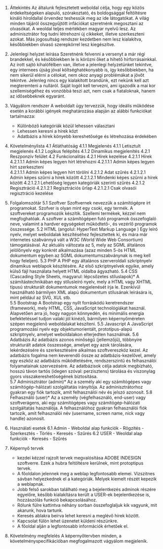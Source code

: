1. Áttekintés
    Az általunk fejlesztetett weboldal célja, hogy egy közös érdekeltségeken alapuló, szórakoztató, és boldogsággal feltöltésre kínáló híroldallal örvendez teshessük meg az ide látogatókat. 
    A világ minden tájáról összegyűjtött infációkat szeretnénk megosztani az olvasókat.
    A weoldal teljes mértékben magyar nyelvű lesz.
    Az adminisztrátor fog tudni létrehozni új cikkeket, illetve szerkeszteni azokat. Más jogosultság rendszer kezdetben nem lesz kialakítva, későbbiekben olvasó szerepkörrel lesz kiegészítve.

2. Jelenlegi helyzet leírása
    Szeretnénk felvenni a versenyt a már régi brandekkel, és későbbiekben le is körözni őket a hihető hírforrásainkkal. 
    Az írott sajtó kihalófélben van, illetve a jelenlegi helyzetünket tekintve, egy internees újság jóval költséghatékonyabb is, így későbbiekben, ha nem sikerül elérni a célokat, nem okoz anyagi problémákat a jövőt tekintve. 
    Jelenleg nincs egy kialakított brandünk, ezt nekünk kell azt megteremteni a nulláról. Saját logót kell tervezni, ami igazodik a mai kor szellemiségéhez és vonzóbbá teszi azt, nem csak a fiataloknak, hanem az idősebbeknek egyaránt. 

3. Vágyálom rendszer
    A weboldalt úgy tervezzük, hogy ideális működése esetén a korábbi igények meghatározása alapján az alábbi funkciókat tartalmazza:
    - Különböző kategóriák közül lehessen választani
    - Lehessen keresni a hírek közt
    - Adatbázis a hírek könyebb kereshetősége és létrehozása érdekében

4. Követelménylista
    4.1 Átláthatóság
        4.1.1 Megjelenés
            4.1.1 Letisztult megjelenés
            4.1.2 Logikus felépítés
        4.1.2 Dinamikus megjelenítés
            4.2.1 Reszponzív felület
    4.2 Funkcionalitás
        4.2.1 Hírek kezelése
            4.2.1.1 Hírek
                4.2.1.1.1 Admin képes legyen hírt létrehozni
                4.2.1.1.1 Admin képes legyen hírt szerkeszteni                
                4.2.1.1.1 Admin képes legyen hírt törölni
            4.2.1.2 Adat szűrés
				4.2.1.2.1 Admin képes szűrni a hírek között
				4.2.1.2.1 Mindenki képes szűrni a hírek között
				4.2.1.2.1 Lehetőség legyen kategóriák szerinti szűrés
			4.2.1.2 Regisztráció
				4.2.1.2.1 Regisztrációs űrlap
				4.2.1.2.1 Csak olvasói regisztráció kezelése
			
5. Folgalomszótár
	5.1 Szoftver
		Szoftvernek nevezzük a számítógépre írt programokat. Szofver is olyan mint egy csoki, egy termék.
		A szoftvereket programozók készítik. Szellemi termékek, kézzel nem megfoghatóak. 
		A szoftver a számítógépen futó programok összefoglaló neve, valamint a hardver egységeket működtető-, 
		és vezérlő programok összessége.
	5.2 HTML (angolul: 		HyperText Markup Language	)
		Egy leíró nyelv, melyet weboldalak készítéséhez fejlesztettek ki, 
		és mára már internetes szabvánnyá vált a W3C (World Wide Web Consortium) támogatásával. 
		Az aktuális változata az 5, mely az SGML általános jelölőnyelv egy konkrét alkalmazása 
		(azaz minden 5-ös HTML dokumentum egyben az SGML dokumentumszabványnak is meg kell hogy feleljen). 
	5.3 PHP
		A PHP egy általános szerveroldali szkriptnyelv dinamikus weblapok készítésére. 
		Az első szkriptnyelvek egyike, amely külső fájl használata helyett HTML oldalba ágyazható.
	5.4 CSS (Cascading Style Sheets, magyarul: lépcsőzetes stíluslapok)*
		A számítástechnikában egy stílusleíró nyelv, mely a HTML vagy XHTML típusú strukturált dokumentumok 
		megjelenését írja le. Ezenkívül használható bármilyen XML alapú dokumentum stílusának leírására is, mint például az SVG, XUL stb.		
	5.5 Bootstrap
		A Bootstrap egy nyílt forráskódú keretrendszer (framework), mely HTML, CSS, JavaScript technológiákat használ. Alapvetően arra jó, 
		hogy nagyon könnyedén, és minimális energia befektetéssel tudjon valaki jól kinéző, bármilyen képernyőméreten szépen megjelenő weboldalakat készíteni.
	5.5 Javascript
		A JavaScript programozási nyelv egy objektumorientált, 
		prototípus-alapú szkriptnyelv, amelyet weboldalakon elterjedten használnak.
	5.6 Adatbázis
		Az adatbázis azonos minőségű (jellemzőjű), többnyire strukturált adatok összessége, amelyet egy azok tárolására, lekérdezésére és szerkesztésére alkalmas szoftvereszköz kezel.
		Az adatbázis fogalma nem keverendő össze az adatbázis-kezelővel,  amely egy eszköz az adatbázis működtetésére, rendszerszintű és  felhasználói folyamatainak szervezésére.
		Az adatbázisok célja adatok megbízható, hosszú távon tartós (idegen szóval: perzisztens) tárolása és viszonylag gyors visszakereshetőségének biztosítása.		
	5.7 Adminisztrátor (admin)*
		Az a személy aki egy számítógépes vagy számítógép-hálózati szolgáltatás irányítója. Az adminisztrátorhoz gyakran egy fiók tartozik, amit felhasználói név és jelszó azonosít.
	5.8 Felhasználó (user)*
		Az a személy (végfelhasználó, end-user) vagy szoftverágens, aki egy számítógépes vagy számítógép-hálózati szolgáltatás használója. A felhasználóhoz gyakran felhasználói fiók tartozik, 
		amit felhasználói név (username, screen name, nick vagy handle) azonosít.
		
6. Használati esetek
	6.1 Admin
		- Weboldal alap funkciók 
		- Rögzítés
		- Szerkesztés
		- Törlés
		- Keresés
		- Szűrés
	6.2 USER
		- Weoldal alap funkciók
		- Keresés
		- Szűrés

7. Képernyő tervek
	- kezdei kézzel rajzolt tervek megvalósítása ADOBE INDESIGN szoftverre. Ezek a hubra feltöltésre kerülnek, mint protoptipus tervek.
	- A főoldalon jelennek meg a weblap legfontosabb elemei. Vízszitnes sávban helyezkednek el a kategóriák. Melyek kiemelt részét kepezik a weblapnak.
	- Jobb felső sarokban található meg a bejelentkezés adminok részére egyelőre, később kialakításra került a USER-ek bejelentkezése is, hozzászólás funkció bekapcsolásához.
	- Rólunk fülre kattintva néhány sorban összefoglaljuk kik vagyunk, mit akarunk, hova tartunk.
	- Keresés ablakra beírva lehet keresni a meglévő hírek között. 
	- Kapcsolat fülön lehet üzenetet küldeni részünkre.
	- A főoldal alján a legfontosabb információk érhetőek el. 

8. Követelmény megfelelés
	A képernyőtervben minden, a követelményspecifikációban megfogalmazott vágyálom megjelenik. 